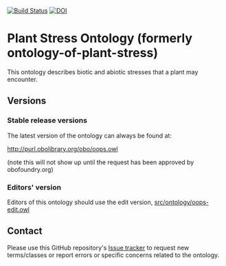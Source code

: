 [![Build Status](https://travis-ci.org/austinmeier/ontology-of-plant-stress.svg?branch=master)](https://travis-ci.org/austinmeier/ontology-of-plant-stress)
[![DOI](https://zenodo.org/badge/13996/austinmeier/ontology-of-plant-stress.svg)](https://zenodo.org/badge/latestdoi/13996/austinmeier/ontology-of-plant-stress)

# Plant Stress Ontology (formerly ontology-of-plant-stress)

This ontology describes biotic and abiotic stresses that a plant may encounter.

## Versions

### Stable release versions

The latest version of the ontology can always be found at:

http://purl.obolibrary.org/obo/oops.owl

(note this will not show up until the request has been approved by obofoundry.org)

### Editors' version

Editors of this ontology should use the edit version, [src/ontology/oops-edit.owl](src/ontology/oops-edit.owl)

## Contact
Please use this GitHub repository's [Issue tracker](https://github.com/austinmeier/ontology-of-plant-stress/issues) to request new terms/classes or report errors or specific concerns related to the ontology.


